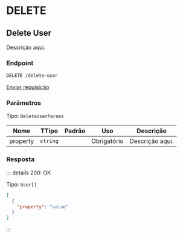 # DELETE

## Delete User

Descrição aqui.

### Endpoint

```sh
DELETE /delete-user
```

[Enviar requisição](https://hopp.sh/r/BK0mB70Nd8Wm '/delete-user')

### Parâmetros

Tipo: `DeleteUserParams`

| Nome     | TTipo    | Padrão | Uso         | Descrição       |
| -------- | -------- | ------ | ----------- | --------------- |
| property | `string` |        | Obrigatório | Descrição aqui. |

### Resposta

::: details 200: OK

Tipo: `User[]`

```json
[
  {
    "property": "value"
  }
]
```

:::
